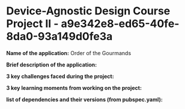 # Device-Agnostic Design Course Project II - a9e342e8-ed65-40fe-8da0-93a149d0fe3a

**Name of the application:** Order of the Gourmands

**Brief description of the application:**

**3 key challenges faced during the project:**

**3 key learning moments from working on the project:**

**list of dependencies and their versions (from pubspec.yaml):**
